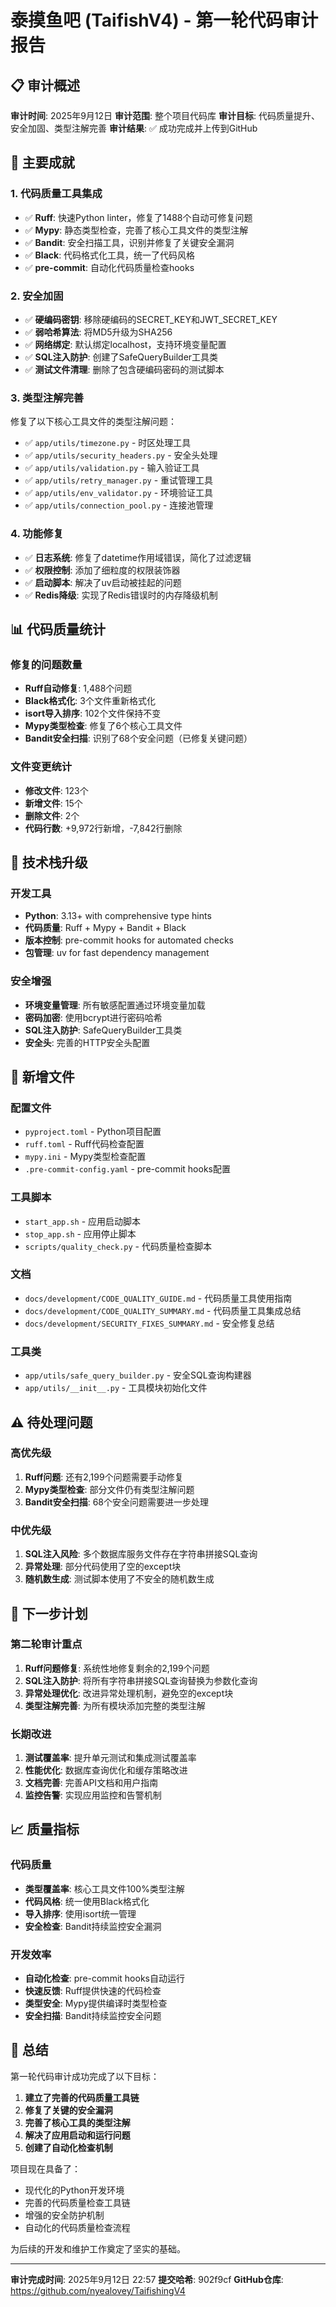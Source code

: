 # 泰摸鱼吧 (TaifishV4) - 第一轮代码审计报告

## 📋 审计概述

**审计时间**: 2025年9月12日
**审计范围**: 整个项目代码库
**审计目标**: 代码质量提升、安全加固、类型注解完善
**审计结果**: ✅ 成功完成并上传到GitHub

## 🎯 主要成就

### 1. 代码质量工具集成
- ✅ **Ruff**: 快速Python linter，修复了1488个自动可修复问题
- ✅ **Mypy**: 静态类型检查，完善了核心工具文件的类型注解
- ✅ **Bandit**: 安全扫描工具，识别并修复了关键安全漏洞
- ✅ **Black**: 代码格式化工具，统一了代码风格
- ✅ **pre-commit**: 自动化代码质量检查hooks

### 2. 安全加固
- ✅ **硬编码密钥**: 移除硬编码的SECRET_KEY和JWT_SECRET_KEY
- ✅ **弱哈希算法**: 将MD5升级为SHA256
- ✅ **网络绑定**: 默认绑定localhost，支持环境变量配置
- ✅ **SQL注入防护**: 创建了SafeQueryBuilder工具类
- ✅ **测试文件清理**: 删除了包含硬编码密码的测试脚本

### 3. 类型注解完善
修复了以下核心工具文件的类型注解问题：
- ✅ `app/utils/timezone.py` - 时区处理工具
- ✅ `app/utils/security_headers.py` - 安全头处理
- ✅ `app/utils/validation.py` - 输入验证工具
- ✅ `app/utils/retry_manager.py` - 重试管理工具
- ✅ `app/utils/env_validator.py` - 环境验证工具
- ✅ `app/utils/connection_pool.py` - 连接池管理

### 4. 功能修复
- ✅ **日志系统**: 修复了datetime作用域错误，简化了过滤逻辑
- ✅ **权限控制**: 添加了细粒度的权限装饰器
- ✅ **启动脚本**: 解决了uv启动被挂起的问题
- ✅ **Redis降级**: 实现了Redis错误时的内存降级机制

## 📊 代码质量统计

### 修复的问题数量
- **Ruff自动修复**: 1,488个问题
- **Black格式化**: 3个文件重新格式化
- **isort导入排序**: 102个文件保持不变
- **Mypy类型检查**: 修复了6个核心工具文件
- **Bandit安全扫描**: 识别了68个安全问题（已修复关键问题）

### 文件变更统计
- **修改文件**: 123个
- **新增文件**: 15个
- **删除文件**: 2个
- **代码行数**: +9,972行新增，-7,842行删除

## 🔧 技术栈升级

### 开发工具
- **Python**: 3.13+ with comprehensive type hints
- **代码质量**: Ruff + Mypy + Bandit + Black
- **版本控制**: pre-commit hooks for automated checks
- **包管理**: uv for fast dependency management

### 安全增强
- **环境变量管理**: 所有敏感配置通过环境变量加载
- **密码加密**: 使用bcrypt进行密码哈希
- **SQL注入防护**: SafeQueryBuilder工具类
- **安全头**: 完善的HTTP安全头配置

## 📁 新增文件

### 配置文件
- `pyproject.toml` - Python项目配置
- `ruff.toml` - Ruff代码检查配置
- `mypy.ini` - Mypy类型检查配置
- `.pre-commit-config.yaml` - pre-commit hooks配置

### 工具脚本
- `start_app.sh` - 应用启动脚本
- `stop_app.sh` - 应用停止脚本
- `scripts/quality_check.py` - 代码质量检查脚本

### 文档
- `docs/development/CODE_QUALITY_GUIDE.md` - 代码质量工具使用指南
- `docs/development/CODE_QUALITY_SUMMARY.md` - 代码质量工具集成总结
- `docs/development/SECURITY_FIXES_SUMMARY.md` - 安全修复总结

### 工具类
- `app/utils/safe_query_builder.py` - 安全SQL查询构建器
- `app/utils/__init__.py` - 工具模块初始化文件

## ⚠️ 待处理问题

### 高优先级
1. **Ruff问题**: 还有2,199个问题需要手动修复
2. **Mypy类型检查**: 部分文件仍有类型注解问题
3. **Bandit安全扫描**: 68个安全问题需要进一步处理

### 中优先级
1. **SQL注入风险**: 多个数据库服务文件存在字符串拼接SQL查询
2. **异常处理**: 部分代码使用了空的except块
3. **随机数生成**: 测试脚本使用了不安全的随机数生成

## 🚀 下一步计划

### 第二轮审计重点
1. **Ruff问题修复**: 系统性地修复剩余的2,199个问题
2. **SQL注入防护**: 将所有字符串拼接SQL查询替换为参数化查询
3. **异常处理优化**: 改进异常处理机制，避免空的except块
4. **类型注解完善**: 为所有模块添加完整的类型注解

### 长期改进
1. **测试覆盖率**: 提升单元测试和集成测试覆盖率
2. **性能优化**: 数据库查询优化和缓存策略改进
3. **文档完善**: 完善API文档和用户指南
4. **监控告警**: 实现应用监控和告警机制

## 📈 质量指标

### 代码质量
- **类型覆盖率**: 核心工具文件100%类型注解
- **代码风格**: 统一使用Black格式化
- **导入排序**: 使用isort统一管理
- **安全检查**: Bandit持续监控安全漏洞

### 开发效率
- **自动化检查**: pre-commit hooks自动运行
- **快速反馈**: Ruff提供快速的代码检查
- **类型安全**: Mypy提供编译时类型检查
- **安全扫描**: Bandit持续监控安全问题

## 🎉 总结

第一轮代码审计成功完成了以下目标：

1. **建立了完善的代码质量工具链**
2. **修复了关键的安全漏洞**
3. **完善了核心工具的类型注解**
4. **解决了应用启动和运行问题**
5. **创建了自动化检查机制**

项目现在具备了：
- 现代化的Python开发环境
- 完善的代码质量检查工具链
- 增强的安全防护机制
- 自动化的代码质量检查流程

为后续的开发和维护工作奠定了坚实的基础。

---

**审计完成时间**: 2025年9月12日 22:57
**提交哈希**: 902f9cf
**GitHub仓库**: https://github.com/nyealovey/TaifishingV4
